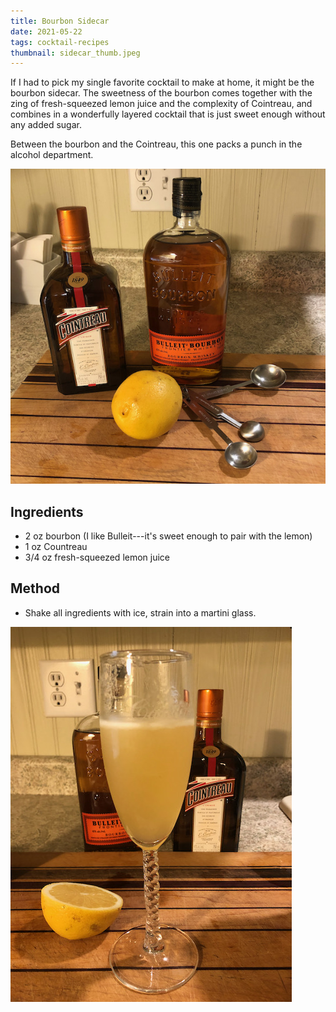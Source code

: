 ```yaml
--- 
title: Bourbon Sidecar
date: 2021-05-22
tags: cocktail-recipes
thumbnail: sidecar_thumb.jpeg
---
```

If I had to pick my single favorite cocktail to make at home, it might be the bourbon sidecar. The sweetness of the bourbon comes together with the zing of fresh-squeezed lemon juice and the complexity of Cointreau, and combines in a wonderfully layered cocktail that is just sweet enough without any added sugar. 

Between the bourbon and the Cointreau, this one packs a punch in the alcohol department.

![](IMG_6877.jpeg)

## Ingredients
- 2 oz bourbon (I like Bulleit---it's sweet enough to pair with the lemon)
- 1 oz Countreau
- 3/4 oz fresh-squeezed lemon juice

## Method
- Shake all ingredients with ice, strain into a martini glass.

![](IMG_6879.jpeg)
